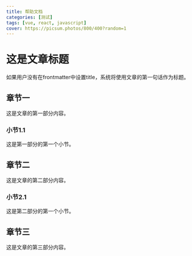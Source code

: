 ```yaml
---
title: 帮助文档
categories: [测试]
tags: [vue, react, javascript]
cover: https://picsum.photos/800/400?random=1
---
```


# 这是文章标题

如果用户没有在frontmatter中设置title，系统将使用文章的第一句话作为标题。

## 章节一

这是文章的第一部分内容。

### 小节1.1

这是第一部分的第一个小节。

## 章节二

这是文章的第二部分内容。

### 小节2.1

这是第二部分的第一个小节。

## 章节三

这是文章的第三部分内容。
